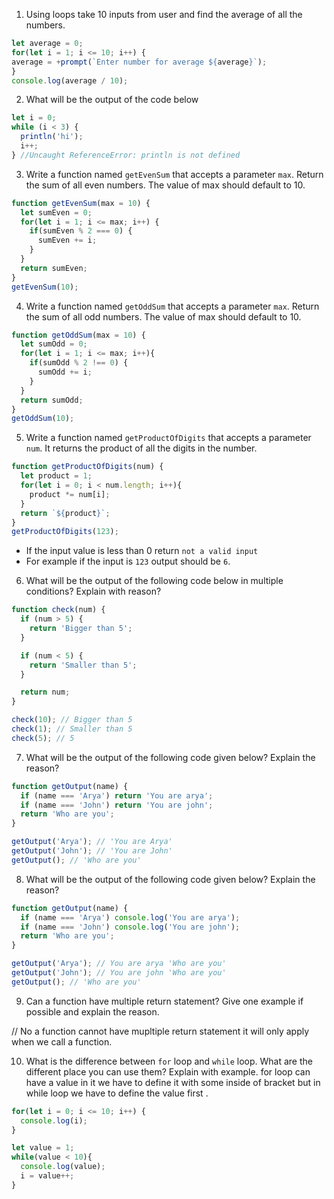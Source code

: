 1. Using loops take 10 inputs from user and find the average of all the numbers.
```js
let average = 0; 
for(let i = 1; i <= 10; i++) {
average = +prompt(`Enter number for average ${average}`);
}
console.log(average / 10);
```
2. What will be the output of the code below

```js
let i = 0;
while (i < 3) {
  println('hi');
  i++;
} //Uncaught ReferenceError: println is not defined
```

3. Write a function named `getEvenSum` that accepts a parameter `max`. Return the sum of all even numbers. The value of max should default to 10.

```js
function getEvenSum(max = 10) {
  let sumEven = 0;
  for(let i = 1; i <= max; i++) {
    if(sumEven % 2 === 0) {
      sumEven += i;
    }
  }
  return sumEven;
}
getEvenSum(10);
```

4. Write a function named `getOddSum` that accepts a parameter `max`. Return the sum of all odd numbers. The value of max should default to 10.
```js
function getOddSum(max = 10) {
  let sumOdd = 0;
  for(let i = 1; i <= max; i++){
    if(sumOdd % 2 !== 0) {
      sumOdd += i;
    }
  }
  return sumOdd;
}
getOddSum(10);
```
5. Write a function named `getProductOfDigits` that accepts a parameter `num`. It returns the product of all the digits in the number.
```js
function getProductOfDigits(num) {
  let product = 1;
  for(let i = 0; i < num.length; i++){
    product *= num[i];
  }
  return `${product}`;
}
getProductOfDigits(123);
```

- If the input value is less than 0 return `not a valid input`
- For example if the input is `123` output should be `6`.

6. What will be the output of the following code below in multiple conditions? Explain with reason?

```js
function check(num) {
  if (num > 5) {
    return 'Bigger than 5';
  }

  if (num < 5) {
    return 'Smaller than 5';
  }

  return num;
}

check(10); // Bigger than 5
check(1); // Smaller than 5
check(5); // 5
```

7. What will be the output of the following code given below? Explain the reason?

```js
function getOutput(name) {
  if (name === 'Arya') return 'You are arya';
  if (name === 'John') return 'You are john';
  return 'Who are you';
}

getOutput('Arya'); // 'You are Arya'
getOutput('John'); // 'You are John'
getOutput(); // 'Who are you'
```

8. What will be the output of the following code given below? Explain the reason?

```js
function getOutput(name) {
  if (name === 'Arya') console.log('You are arya');
  if (name === 'John') console.log('You are john');
  return 'Who are you';
}

getOutput('Arya'); // You are arya 'Who are you'
getOutput('John'); // You are john 'Who are you'
getOutput(); // 'Who are you'
```

9. Can a function have multiple return statement? Give one example if possible and explain the reason.

// No a function cannot have mupltiple return statement it will only apply when we call a function.

10. What is the difference between `for` loop and `while` loop. What are the different place you can use them? Explain with example.
for loop can have a value in it we have to define it with some inside of bracket but in while loop we have to define the value first .
```js
for(let i = 0; i <= 10; i++) {
  console.log(i);
}

let value = 1;
while(value < 10){
  console.log(value);
  i = value++;
}
```